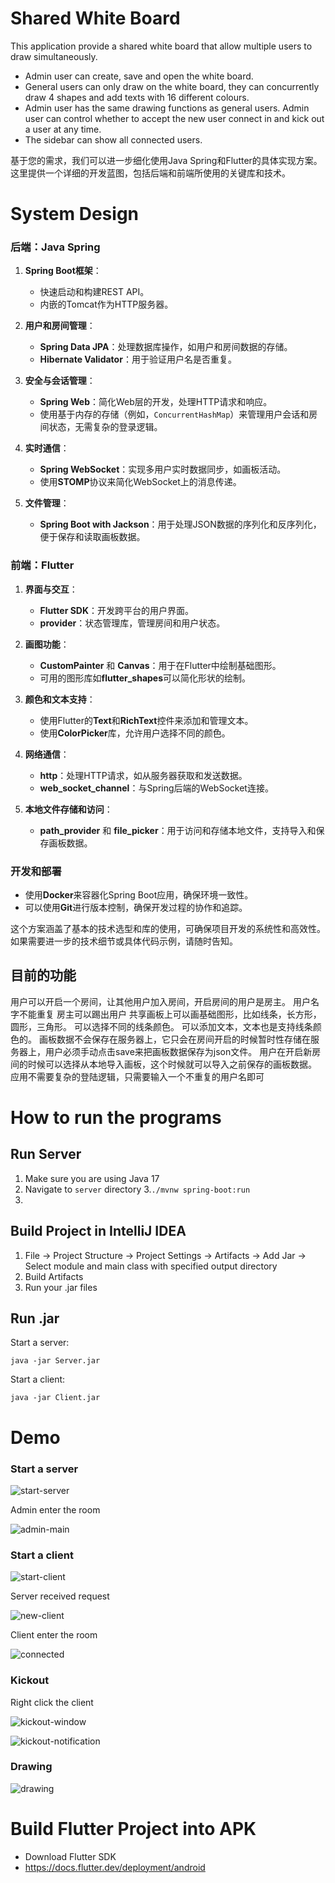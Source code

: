 # Shared White Board
This application provide a shared white board that allow multiple users to draw simultaneously.
- Admin user can create, save and open the white board.
- General users can only draw on the white board, they can concurrently draw 4 shapes and add texts with 16 different colours.
- Admin user has the same drawing functions as general users. Admin user can control whether to accept the new user connect in and kick out a user at any time.
- The sidebar can show all connected users.

基于您的需求，我们可以进一步细化使用Java Spring和Flutter的具体实现方案。这里提供一个详细的开发蓝图，包括后端和前端所使用的关键库和技术。

# System Design

### 后端：Java Spring

1. **Spring Boot框架**：
   - 快速启动和构建REST API。
   - 内嵌的Tomcat作为HTTP服务器。

2. **用户和房间管理**：
   - **Spring Data JPA**：处理数据库操作，如用户和房间数据的存储。
   - **Hibernate Validator**：用于验证用户名是否重复。

3. **安全与会话管理**：
   - **Spring Web**：简化Web层的开发，处理HTTP请求和响应。
   - 使用基于内存的存储（例如，`ConcurrentHashMap`）来管理用户会话和房间状态，无需复杂的登录逻辑。

4. **实时通信**：
   - **Spring WebSocket**：实现多用户实时数据同步，如画板活动。
   - 使用**STOMP**协议来简化WebSocket上的消息传递。

5. **文件管理**：
   - **Spring Boot with Jackson**：用于处理JSON数据的序列化和反序列化，便于保存和读取画板数据。

### 前端：Flutter

1. **界面与交互**：
   - **Flutter SDK**：开发跨平台的用户界面。
   - **provider**：状态管理库，管理房间和用户状态。

2. **画图功能**：
   - **CustomPainter** 和 **Canvas**：用于在Flutter中绘制基础图形。
   - 可用的图形库如**flutter_shapes**可以简化形状的绘制。

3. **颜色和文本支持**：
   - 使用Flutter的**Text**和**RichText**控件来添加和管理文本。
   - 使用**ColorPicker**库，允许用户选择不同的颜色。

4. **网络通信**：
   - **http**：处理HTTP请求，如从服务器获取和发送数据。
   - **web_socket_channel**：与Spring后端的WebSocket连接。

5. **本地文件存储和访问**：
   - **path_provider** 和 **file_picker**：用于访问和存储本地文件，支持导入和保存画板数据。

### 开发和部署

- 使用**Docker**来容器化Spring Boot应用，确保环境一致性。
- 可以使用**Git**进行版本控制，确保开发过程的协作和追踪。

这个方案涵盖了基本的技术选型和库的使用，可确保项目开发的系统性和高效性。如果需要进一步的技术细节或具体代码示例，请随时告知。

## 目前的功能

用户可以开启一个房间，让其他用户加入房间，开启房间的用户是房主。
用户名字不能重复
房主可以踢出用户
共享画板上可以画基础图形，比如线条，长方形，圆形，三角形。
可以选择不同的线条颜色。
可以添加文本，文本也是支持线条颜色的。
画板数据不会保存在服务器上，它只会在房间开启的时候暂时性存储在服务器上，用户必须手动点击save来把画板数据保存为json文件。
用户在开启新房间的时候可以选择从本地导入画板，这个时候就可以导入之前保存的画板数据。
应用不需要复杂的登陆逻辑，只需要输入一个不重复的用户名即可


# How to run the programs
## Run Server
1. Make sure you are using Java 17
2. Navigate to `server` directory
3.`./mvnw spring-boot:run`
3. 

## Build Project in IntelliJ IDEA
1. File -> Project Structure -> Project Settings -> Artifacts -> Add Jar -> Select module and main class with specified output directory
2. Build Artifacts
3. Run your .jar files

## Run .jar

Start a server:

`java -jar Server.jar`

Start a client:

`java -jar Client.jar`


# Demo

### Start a server
![start-server](img/start_server.png)

Admin enter the room

![admin-main](img/admin_main_page.png)

### Start a client
![start-client](img/start_client.png)

Server received request

![new-client](img/new_client_join.png)


Client enter the room

![connected](img/connected.png)

### Kickout

Right click the client

![kickout-window](img/kickout-window.png)

![kickout-notification](img/kickout-notification.png)

### Drawing

![drawing](img/drawing.gif)


# Build Flutter Project into APK
- Download Flutter SDK
- https://docs.flutter.dev/deployment/android
